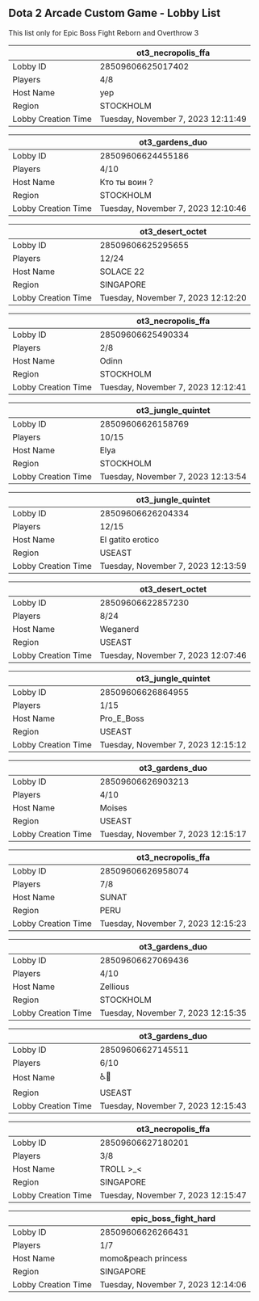 ## Dota 2 Arcade Custom Game - Lobby List

This list only for Epic Boss Fight Reborn and Overthrow 3

|  | ot3_necropolis_ffa |
| ------ | ------ |
| Lobby ID | 28509606625017402 |
| Players | 4/8 |
| Host Name | yep |
| Region | STOCKHOLM |
| Lobby Creation Time | Tuesday, November 7, 2023 12:11:49 |


|  | ot3_gardens_duo |
| ------ | ------ |
| Lobby ID | 28509606624455186 |
| Players | 4/10 |
| Host Name | Кто ты воин ? |
| Region | STOCKHOLM |
| Lobby Creation Time | Tuesday, November 7, 2023 12:10:46 |


|  | ot3_desert_octet |
| ------ | ------ |
| Lobby ID | 28509606625295655 |
| Players | 12/24 |
| Host Name | SOLACE 22 |
| Region | SINGAPORE |
| Lobby Creation Time | Tuesday, November 7, 2023 12:12:20 |


|  | ot3_necropolis_ffa |
| ------ | ------ |
| Lobby ID | 28509606625490334 |
| Players | 2/8 |
| Host Name | Odinn |
| Region | STOCKHOLM |
| Lobby Creation Time | Tuesday, November 7, 2023 12:12:41 |


|  | ot3_jungle_quintet |
| ------ | ------ |
| Lobby ID | 28509606626158769 |
| Players | 10/15 |
| Host Name | Elya |
| Region | STOCKHOLM |
| Lobby Creation Time | Tuesday, November 7, 2023 12:13:54 |


|  | ot3_jungle_quintet |
| ------ | ------ |
| Lobby ID | 28509606626204334 |
| Players | 12/15 |
| Host Name | El gatito erotico |
| Region | USEAST |
| Lobby Creation Time | Tuesday, November 7, 2023 12:13:59 |


|  | ot3_desert_octet |
| ------ | ------ |
| Lobby ID | 28509606622857230 |
| Players | 8/24 |
| Host Name | Weganerd |
| Region | USEAST |
| Lobby Creation Time | Tuesday, November 7, 2023 12:07:46 |


|  | ot3_jungle_quintet |
| ------ | ------ |
| Lobby ID | 28509606626864955 |
| Players | 1/15 |
| Host Name | Pro_E_Boss |
| Region | USEAST |
| Lobby Creation Time | Tuesday, November 7, 2023 12:15:12 |


|  | ot3_gardens_duo |
| ------ | ------ |
| Lobby ID | 28509606626903213 |
| Players | 4/10 |
| Host Name | Moises |
| Region | USEAST |
| Lobby Creation Time | Tuesday, November 7, 2023 12:15:17 |


|  | ot3_necropolis_ffa |
| ------ | ------ |
| Lobby ID | 28509606626958074 |
| Players | 7/8 |
| Host Name | SUNAT |
| Region | PERU |
| Lobby Creation Time | Tuesday, November 7, 2023 12:15:23 |


|  | ot3_gardens_duo |
| ------ | ------ |
| Lobby ID | 28509606627069436 |
| Players | 4/10 |
| Host Name | Zellious |
| Region | STOCKHOLM |
| Lobby Creation Time | Tuesday, November 7, 2023 12:15:35 |


|  | ot3_gardens_duo |
| ------ | ------ |
| Lobby ID | 28509606627145511 |
| Players | 6/10 |
| Host Name | ♿🧠 |
| Region | USEAST |
| Lobby Creation Time | Tuesday, November 7, 2023 12:15:43 |


|  | ot3_necropolis_ffa |
| ------ | ------ |
| Lobby ID | 28509606627180201 |
| Players | 3/8 |
| Host Name | TROLL >_< |
| Region | SINGAPORE |
| Lobby Creation Time | Tuesday, November 7, 2023 12:15:47 |


|  | epic_boss_fight_hard |
| ------ | ------ |
| Lobby ID | 28509606626266431 |
| Players | 1/7 |
| Host Name | momo&peach princess |
| Region | SINGAPORE |
| Lobby Creation Time | Tuesday, November 7, 2023 12:14:06 |



